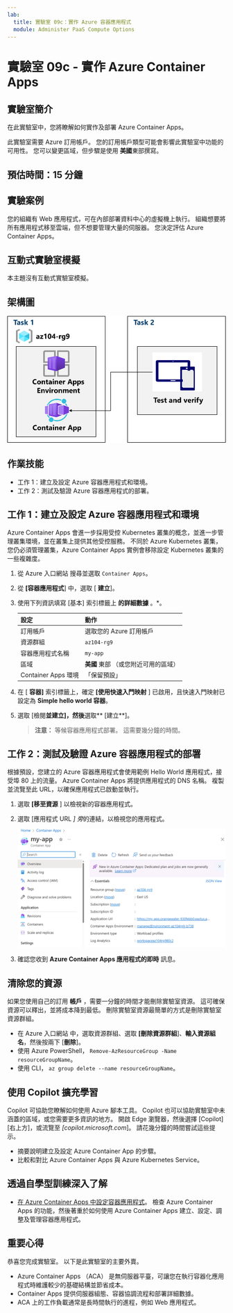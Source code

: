 ```yaml
---
lab:
  title: 實驗室 09c：實作 Azure 容器應用程式
  module: Administer PaaS Compute Options
---
```


# 實驗室 09c - 實作 Azure Container Apps

## 實驗室簡介

在此實驗室中，您將瞭解如何實作及部署 Azure Container Apps。

此實驗室需要 Azure 訂用帳戶。 您的訂用帳戶類型可能會影響此實驗室中功能的可用性。 您可以變更區域，但步驟是使用 **美國**東部撰寫。

## 預估時間：15 分鐘

## 實驗案例

您的組織有 Web 應用程式，可在內部部署資料中心的虛擬機上執行。 組織想要將所有應用程式移至雲端，但不想要管理大量的伺服器。 您決定評估 Azure Container Apps。

## 互動式實驗室模擬

本主題沒有互動式實驗室模擬。 

## 架構圖

![工作的圖表。](../media/az104-lab09b-aca-architecture.png)

## 作業技能

- 工作 1：建立及設定 Azure 容器應用程式和環境。
- 工作 2：測試及驗證 Azure 容器應用程式的部署。

## 工作 1：建立及設定 Azure 容器應用程式和環境

Azure Container Apps 會進一步採用受控 Kubernetes 叢集的概念，並進一步管理叢集環境，並在叢集上提供其他受控服務。 不同於 Azure Kubernetes 叢集，您仍必須管理叢集，Azure Container Apps 實例會移除設定 Kubernetes 叢集的一些複雜度。

1. 從 Azure 入口網站 搜尋並選取 `Container Apps`。

1. 從 **[容器應用程式**] 中，選取 [ **建立**]。

1. 使用下列資訊填寫 [基本] 索引標籤上 **的詳細數據** 。*。

    | 設定 | 動作 |
    |---|---|
    | 訂用帳戶 | 選取您的 Azure 訂用帳戶 |
    | 資源群組 | `az104-rg9` |
    | 容器應用程式名稱 |  `my-app` |
    | 區域    | **美國** 東部 （或您附近可用的區域） |
    | Container Apps 環境 | 「保留預設」 |

1. 在 [ **容器]** 索引標籤上，確定 **[使用快速入門映射** ] 已啟用，且快速入門映射已設定為 **Simple hello world 容器**。

1. 選取 [檢閱**並建立]，然後**選取** [建立**]。

    >**注意：** 等候容器應用程式部署。 這需要幾分鐘的時間。 
 
## 工作 2：測試及驗證 Azure 容器應用程式的部署

根據預設，您建立的 Azure 容器應用程式會使用範例 Hello World 應用程式，接受埠 80 上的流量。 Azure Container Apps 將提供應用程式的 DNS 名稱。 複製並流覽至此 URL，以確保應用程式已啟動並執行。

1. 選取 **[移至資源** ] 以檢視新的容器應用程式。

1. 選取 [應用程式 URL *] 旁*的連結，以檢視您的應用程式。

    ![入口網站中 ACA 概觀頁面的螢幕快照。](../media/az104-lab09b-aca-overview.png)

1. 確認您收到 **Azure Container Apps 應用程式的即時** 訊息。
   
## 清除您的資源

如果您使用自己的訂用 **帳戶** ，需要一分鐘的時間才能刪除實驗室資源。 這可確保資源可以釋出，並將成本降到最低。 刪除實驗室資源最簡單的方式是刪除實驗室資源群組。 

+ 在 Azure 入口網站 中，選取資源群組、選取 **[刪除資源群組**]、**輸入資源組名**，然後按兩下 [**刪除**]。
+ 使用 Azure PowerShell， `Remove-AzResourceGroup -Name resourceGroupName`。
+ 使用 CLI， `az group delete --name resourceGroupName`。

## 使用 Copilot 擴充學習
Copilot 可協助您瞭解如何使用 Azure 腳本工具。 Copilot 也可以協助實驗室中未涵蓋的區域，或您需要更多資訊的地方。 開啟 Edge 瀏覽器，然後選擇 [Copilot][右上方]，或流覽至 *[copilot.microsoft.com*]。 請花幾分鐘的時間嘗試這些提示。

+ 摘要說明建立及設定 Azure Container App 的步驟。
+ 比較和對比 Azure Container Apps 與 Azure Kubernetes Service。

## 透過自學型訓練深入了解

+ [在 Azure Container Apps 中設定容器應用程式](https://learn.microsoft.com/training/modules/configure-container-app-azure-container-apps/)。 檢查 Azure Container Apps 的功能，然後著重於如何使用 Azure Container Apps 建立、設定、調整及管理容器應用程式。


## 重要心得

恭喜您完成實驗室。 以下是此實驗室的主要外賣。 

+ Azure Container Apps （ACA） 是無伺服器平臺，可讓您在執行容器化應用程式時維護較少的基礎結構並節省成本。
+ Container Apps 提供伺服器組態、容器協調流程和部署詳細數據。 
+ ACA 上的工作負載通常是長時間執行的進程，例如 Web 應用程式。

     
